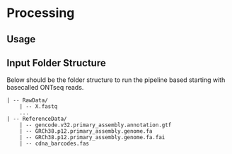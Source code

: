 # Processing

## Usage

## Input Folder Structure
Below should be the folder structure to run the pipeline based starting with basecalled ONTseq reads.

```
| -- RawData/
    | -- X.fastq
    ...
| -- ReferenceData/
    | -- gencode.v32.primary_assembly.annotation.gtf
    | -- GRCh38.p12.primary_assembly.genome.fa
    | -- GRCh38.p12.primary_assembly.genome.fa.fai
    | -- cdna_barcodes.fas
```
